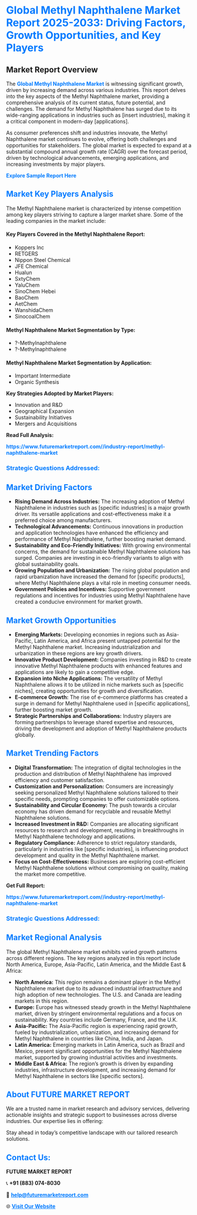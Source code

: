 <h1 style="color: #007BFF;">Global Methyl Naphthalene Market Report 2025-2033: Driving Factors, Growth Opportunities, and Key Players</h1>

<section id="overview">
<h2>Market Report Overview</h2>
<p>The <a href="https://www.futuremarketreport.com//industry-report/methyl-naphthalene-market" style="color: #007BFF; text-decoration: none;"><strong>Global Methyl Naphthalene Market</strong></a> is witnessing significant growth, driven by increasing demand across various industries. This report delves into the key aspects of the Methyl Naphthalene market, providing a comprehensive analysis of its current status, future potential, and challenges. The demand for Methyl Naphthalene has surged due to its wide-ranging applications in industries such as [insert industries], making it a critical component in modern-day [applications].</p>
<p>As consumer preferences shift and industries innovate, the Methyl Naphthalene market continues to evolve, offering both challenges and opportunities for stakeholders. The global market is expected to expand at a substantial compound annual growth rate (CAGR) over the forecast period, driven by technological advancements, emerging applications, and increasing investments by major players.</p>
</section>

<section id="overview">
<p><a href="https://www.futuremarketreport.com//request-sample/reportId=52733" style="color: #007BFF; text-decoration: none;"><strong>Explore Sample Report Here</strong></a></p>
</section>

<section id="key-players">
<h2 style="color: #007BFF;">Market Key Players Analysis</h2>
<p>The Methyl Naphthalene market is characterized by intense competition among key players striving to capture a larger market share. Some of the leading companies in the market include:</p>
<h4>Key Players Covered in the Methyl Naphthalene Report:</h4>
<ul><li>Koppers Inc</li><li>RETGERS</li><li>Nippon Steel Chemical</li><li>JFE Chemical</li><li>Hualun</li><li>SxtyChem</li><li>YaluChem</li><li>SinoChem Hebei</li><li>BaoChem</li><li>AetChem</li><li>WanshidaChem</li><li>SinocoalChem</li></ul>
<h4>Methyl Naphthalene Market Segmentation by Type:</h4>
<ul><li>?-Methylnaphthalene</li><li>?-Methylnaphthalene</li></ul>

<h4>Methyl Naphthalene Market Segmentation by Application:</h4>
<ul><li>Important Intermediate</li><li>Organic Synthesis</li></ul>
<p><strong>Key Strategies Adopted by Market Players:</strong></p>
<ul>
<li>Innovation and R&D</li>
<li>Geographical Expansion</li>
<li>Sustainability Initiatives</li>
<li>Mergers and Acquisitions</li>
</ul>
</section>

<section>
<p><strong>Read Full Analysis: </strong></p><a href="https://www.futuremarketreport.com//industry-report/methyl-naphthalene-market" style="color: #007BFF; text-decoration: none;"><strong>https://www.futuremarketreport.com//industry-report/methyl-naphthalene-market</strong></a>
<h3 style="color: #007BFF;">Strategic Questions Addressed:</h3>
</section>

<section id="driving-factors">
<h2 style="color: #007BFF;">Market Driving Factors</h2>
<ul>
<li><strong>Rising Demand Across Industries:</strong> The increasing adoption of Methyl Naphthalene in industries such as [specific industries] is a major growth driver. Its versatile applications and cost-effectiveness make it a preferred choice among manufacturers.</li>
<li><strong>Technological Advancements:</strong> Continuous innovations in production and application technologies have enhanced the efficiency and performance of Methyl Naphthalene, further boosting market demand.</li>
<li><strong>Sustainability and Eco-Friendly Initiatives:</strong> With growing environmental concerns, the demand for sustainable Methyl Naphthalene solutions has surged. Companies are investing in eco-friendly variants to align with global sustainability goals.</li>
<li><strong>Growing Population and Urbanization:</strong> The rising global population and rapid urbanization have increased the demand for [specific products], where Methyl Naphthalene plays a vital role in meeting consumer needs.</li>
<li><strong>Government Policies and Incentives:</strong> Supportive government regulations and incentives for industries using Methyl Naphthalene have created a conducive environment for market growth.</li>
</ul>
</section>

<section id="growth-opportunities">
<h2 style="color: #007BFF;">Market Growth Opportunities</h2>
<ul>
<li><strong>Emerging Markets:</strong> Developing economies in regions such as Asia-Pacific, Latin America, and Africa present untapped potential for the Methyl Naphthalene market. Increasing industrialization and urbanization in these regions are key growth drivers.</li>
<li><strong>Innovative Product Development:</strong> Companies investing in R&D to create innovative Methyl Naphthalene products with enhanced features and applications are likely to gain a competitive edge.</li>
<li><strong>Expansion into Niche Applications:</strong> The versatility of Methyl Naphthalene allows it to be utilized in niche markets such as [specific niches], creating opportunities for growth and diversification.</li>
<li><strong>E-commerce Growth:</strong> The rise of e-commerce platforms has created a surge in demand for Methyl Naphthalene used in [specific applications], further boosting market growth.</li>
<li><strong>Strategic Partnerships and Collaborations:</strong> Industry players are forming partnerships to leverage shared expertise and resources, driving the development and adoption of Methyl Naphthalene products globally.</li>
</ul>
</section>

<section id="trending-factors">
<h2 style="color: #007BFF;">Market Trending Factors</h2>
<ul>
<li><strong>Digital Transformation:</strong> The integration of digital technologies in the production and distribution of Methyl Naphthalene has improved efficiency and customer satisfaction.</li>
<li><strong>Customization and Personalization:</strong> Consumers are increasingly seeking personalized Methyl Naphthalene solutions tailored to their specific needs, prompting companies to offer customizable options.</li>
<li><strong>Sustainability and Circular Economy:</strong> The push towards a circular economy has driven demand for recyclable and reusable Methyl Naphthalene solutions.</li>
<li><strong>Increased Investment in R&D:</strong> Companies are allocating significant resources to research and development, resulting in breakthroughs in Methyl Naphthalene technology and applications.</li>
<li><strong>Regulatory Compliance:</strong> Adherence to strict regulatory standards, particularly in industries like [specific industries], is influencing product development and quality in the Methyl Naphthalene market.</li>
<li><strong>Focus on Cost-Effectiveness:</strong> Businesses are exploring cost-efficient Methyl Naphthalene solutions without compromising on quality, making the market more competitive.</li>
</ul>
</section>

<section>
<p><strong>Get Full Report: </strong></p><a href="https://www.futuremarketreport.com//industry-report/methyl-naphthalene-market" style="color: #007BFF; text-decoration: none;"><strong>https://www.futuremarketreport.com//industry-report/methyl-naphthalene-market</strong></a>
<h3 style="color: #007BFF;">Strategic Questions Addressed:</h3>
</section>


<section id="regional-analysis">
<h2 style="color: #007BFF;">Market Regional Analysis</h2>
<p>The global Methyl Naphthalene market exhibits varied growth patterns across different regions. The key regions analyzed in this report include North America, Europe, Asia-Pacific, Latin America, and the Middle East & Africa:</p>
<ul>
<li><strong>North America:</strong> This region remains a dominant player in the Methyl Naphthalene market due to its advanced industrial infrastructure and high adoption of new technologies. The U.S. and Canada are leading markets in this region.</li>
<li><strong>Europe:</strong> Europe has witnessed steady growth in the Methyl Naphthalene market, driven by stringent environmental regulations and a focus on sustainability. Key countries include Germany, France, and the U.K.</li>
<li><strong>Asia-Pacific:</strong> The Asia-Pacific region is experiencing rapid growth, fueled by industrialization, urbanization, and increasing demand for Methyl Naphthalene in countries like China, India, and Japan.</li>
<li><strong>Latin America:</strong> Emerging markets in Latin America, such as Brazil and Mexico, present significant opportunities for the Methyl Naphthalene market, supported by growing industrial activities and investments.</li>
<li><strong>Middle East & Africa:</strong> The region’s growth is driven by expanding industries, infrastructure development, and increasing demand for Methyl Naphthalene in sectors like [specific sectors].</li>
</ul>
</section>

<footer>
<h2 style="color: #007BFF;">About FUTURE MARKET REPORT</h2>
<p>We are a trusted name in market research and advisory services, delivering actionable insights and strategic support to businesses across diverse industries. Our expertise lies in offering:</p>

<p>Stay ahead in today’s competitive landscape with our tailored research solutions.</p>

<h2 style="color: #007BFF;">Contact Us:</h2>
<p><strong>FUTURE MARKET REPORT</strong></p>
<p>📞 <strong>+91 (883) 074-8030</strong></p>
<p>📧 <strong><a href="mailto:help@futuremarketreport.com" style="color: #007BFF;">help@futuremarketreport.com</a></strong></p>
<p>🌐 <strong><a href="https://www.futuremarketreport.com/" style="color: #007BFF;">Visit Our Website</a></strong></p>
</footer>